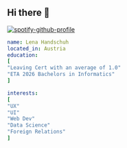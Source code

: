 ## Hi there 👋
[![spotify-github-profile](https://spotify-github-profile.kittinanx.com/api/view?uid=lenamakesart&cover_image=true&theme=default&show_offline=false&background_color=121212&interchange=false&bar_color_cover=true&bar_color=80ffff)](https://github.com/kittinan/spotify-github-profile)
```yaml
name: Lena Handschuh
located_in: Austria
education:
[
"Leaving Cert with an average of 1.0"
"ETA 2026 Bachelors in Informatics"
]

interests:
[
"UX"
"UI"
"Web Dev"
"Data Science"
"Foreign Relations"
]
```
